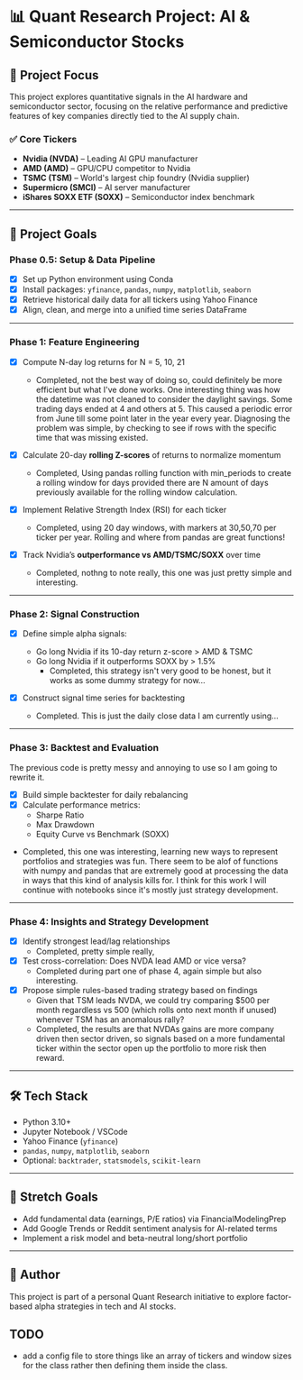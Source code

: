 # 📊 Quant Research Project: AI & Semiconductor Stocks

## 🧠 Project Focus
This project explores quantitative signals in the AI hardware and semiconductor sector, focusing on the relative performance and predictive features of key companies directly tied to the AI supply chain.

### ✅ Core Tickers
- **Nvidia (NVDA)** – Leading AI GPU manufacturer
- **AMD (AMD)** – GPU/CPU competitor to Nvidia
- **TSMC (TSM)** – World's largest chip foundry (Nvidia supplier)
- **Supermicro (SMCI)** – AI server manufacturer
- **iShares SOXX ETF (SOXX)** – Semiconductor index benchmark

---

## 🎯 Project Goals

### Phase 0.5: Setup & Data Pipeline
- [x] Set up Python environment using Conda
- [x] Install packages: `yfinance`, `pandas`, `numpy`, `matplotlib`, `seaborn`
- [x] Retrieve historical daily data for all tickers using Yahoo Finance
- [x] Align, clean, and merge into a unified time series DataFrame

---

### Phase 1: Feature Engineering
- [x] Compute N-day log returns for N = 5, 10, 21
  - Completed, not the best way of doing so, could definitely be more efficient but what I've done works. One interesting thing was how the datetime was not cleaned to consider the daylight savings. Some trading days ended at 4 and others at 5. This caused a periodic error from June till some point later in the year every year. Diagnosing the problem was simple, by checking to see if rows with the specific time that was missing existed.

- [x] Calculate 20-day **rolling Z-scores** of returns to normalize momentum
  - Completed, Using pandas rolling function with min_periods to create a rolling window for days provided there are N amount of days previously available for the rolling window calculation.

- [x] Implement Relative Strength Index (RSI) for each ticker
  - Completed, using 20 day windows, with markers at 30,50,70 per ticker per year. Rolling and where from pandas are great functions! 
  
- [x] Track Nvidia’s **outperformance vs AMD/TSMC/SOXX** over time
  - Completed, nothng to note really, this one was just pretty simple and interesting.
---

### Phase 2: Signal Construction
- [x] Define simple alpha signals:
  - Go long Nvidia if its 10-day return z-score > AMD & TSMC
  - Go long Nvidia if it outperforms SOXX by > 1.5%
    - Completed, this strategy isn't very good to be honest, but it works as some dummy strategy for now... 

- [x] Construct signal time series for backtesting
  - Completed. This is just the daily close data I am currently using...
---

### Phase 3: Backtest and Evaluation

The previous code is pretty messy and annoying to use so I am going to rewrite it.


- [x] Build simple backtester for daily rebalancing
- [x] Calculate performance metrics:
  - Sharpe Ratio
  - Max Drawdown
  - Equity Curve vs Benchmark (SOXX)
- Completed, this one was interesting, learning new ways to represent portfolios and strategies was fun. There seem to be alof of functions with numpy and pandas that are extremely good at processing the data in ways that this kind of analysis kills for. I think for this work I will continue with notebooks since it's mostly just strategy development.
---

### Phase 4: Insights and Strategy Development
- [x] Identify strongest lead/lag relationships
  - Completed, pretty simple really, 
- [x] Test cross-correlation: Does NVDA lead AMD or vice versa?
  - Completed during part one of phase 4, again simple but also interesting.
- [x] Propose simple rules-based trading strategy based on findings
  -  Given that TSM leads NVDA, we could try comparing $500 per month regardless vs 500 (which rolls onto next month if unused) whenever TSM has an anomalous rally? 
    - Completed, the results are that NVDAs gains are more company driven then sector driven, so signals based on a more fundamental ticker within the sector open up the portfolio to more risk then reward.  
---

## 🛠 Tech Stack
- Python 3.10+
- Jupyter Notebook / VSCode
- Yahoo Finance (`yfinance`)
- `pandas`, `numpy`, `matplotlib`, `seaborn`
- Optional: `backtrader`, `statsmodels`, `scikit-learn`

---

## 🔭 Stretch Goals
- Add fundamental data (earnings, P/E ratios) via FinancialModelingPrep
- Add Google Trends or Reddit sentiment analysis for AI-related terms
- Implement a risk model and beta-neutral long/short portfolio

---

## 📌 Author
This project is part of a personal Quant Research initiative to explore factor-based alpha strategies in tech and AI stocks.

## TODO
- add a config file to store things like an array of tickers and window sizes for the class rather then defining them inside the class.